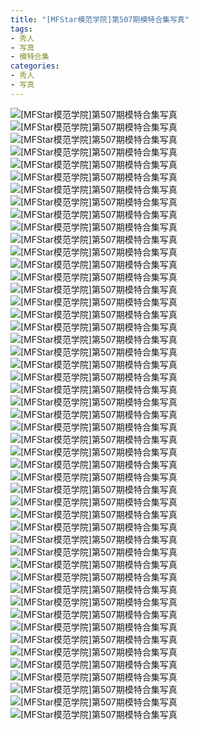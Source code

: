 ```yaml
---
title: "[MFStar模范学院]第507期模特合集写真"
tags: 
- 秀人
- 写真
- 模特合集
categories:
- 秀人
- 写真
---
```


![[MFStar模范学院]第507期模特合集写真](https://img.ilovese.xyz/1734715101878.webp)
![[MFStar模范学院]第507期模特合集写真](https://img.ilovese.xyz/1734715103576.webp)
![[MFStar模范学院]第507期模特合集写真](https://img.ilovese.xyz/1734715104852.webp)
![[MFStar模范学院]第507期模特合集写真](https://img.ilovese.xyz/1734715106289.webp)
![[MFStar模范学院]第507期模特合集写真](https://img.ilovese.xyz/1734715107492.webp)
![[MFStar模范学院]第507期模特合集写真](https://img.ilovese.xyz/1734715108752.webp)
![[MFStar模范学院]第507期模特合集写真](https://img.ilovese.xyz/1734715110660.webp)
![[MFStar模范学院]第507期模特合集写真](https://img.ilovese.xyz/1734715112259.webp)
![[MFStar模范学院]第507期模特合集写真](https://img.ilovese.xyz/1734715114318.webp)
![[MFStar模范学院]第507期模特合集写真](https://img.ilovese.xyz/1734715116162.webp)
![[MFStar模范学院]第507期模特合集写真](https://img.ilovese.xyz/1734715117881.webp)
![[MFStar模范学院]第507期模特合集写真](https://img.ilovese.xyz/1734715119171.webp)
![[MFStar模范学院]第507期模特合集写真](https://img.ilovese.xyz/1734715120407.webp)
![[MFStar模范学院]第507期模特合集写真](https://img.ilovese.xyz/1734715122226.webp)
![[MFStar模范学院]第507期模特合集写真](https://img.ilovese.xyz/1734715123965.webp)
![[MFStar模范学院]第507期模特合集写真](https://img.ilovese.xyz/1734715125937.webp)
![[MFStar模范学院]第507期模特合集写真](https://img.ilovese.xyz/1734715127781.webp)
![[MFStar模范学院]第507期模特合集写真](https://img.ilovese.xyz/1734715129609.webp)
![[MFStar模范学院]第507期模特合集写真](https://img.ilovese.xyz/1734715130896.webp)
![[MFStar模范学院]第507期模特合集写真](https://img.ilovese.xyz/1734715132666.webp)
![[MFStar模范学院]第507期模特合集写真](https://img.ilovese.xyz/1734715133863.webp)
![[MFStar模范学院]第507期模特合集写真](https://img.ilovese.xyz/1734715135039.webp)
![[MFStar模范学院]第507期模特合集写真](https://img.ilovese.xyz/1734715136781.webp)
![[MFStar模范学院]第507期模特合集写真](https://img.ilovese.xyz/1734715138429.webp)
![[MFStar模范学院]第507期模特合集写真](https://img.ilovese.xyz/1734715139619.webp)
![[MFStar模范学院]第507期模特合集写真](https://img.ilovese.xyz/1734715141092.webp)
![[MFStar模范学院]第507期模特合集写真](https://img.ilovese.xyz/1734715142588.webp)
![[MFStar模范学院]第507期模特合集写真](https://img.ilovese.xyz/1734715144509.webp)
![[MFStar模范学院]第507期模特合集写真](https://img.ilovese.xyz/1734715146038.webp)
![[MFStar模范学院]第507期模特合集写真](https://img.ilovese.xyz/1734715147447.webp)
![[MFStar模范学院]第507期模特合集写真](https://img.ilovese.xyz/1734715148888.webp)
![[MFStar模范学院]第507期模特合集写真](https://img.ilovese.xyz/1734715150860.webp)
![[MFStar模范学院]第507期模特合集写真](https://img.ilovese.xyz/1734715152733.webp)
![[MFStar模范学院]第507期模特合集写真](https://img.ilovese.xyz/1734715153948.webp)
![[MFStar模范学院]第507期模特合集写真](https://img.ilovese.xyz/1734715155841.webp)
![[MFStar模范学院]第507期模特合集写真](https://img.ilovese.xyz/1734715157689.webp)
![[MFStar模范学院]第507期模特合集写真](https://img.ilovese.xyz/1734715159440.webp)
![[MFStar模范学院]第507期模特合集写真](https://img.ilovese.xyz/1734715161280.webp)
![[MFStar模范学院]第507期模特合集写真](https://img.ilovese.xyz/1734715163199.webp)
![[MFStar模范学院]第507期模特合集写真](https://img.ilovese.xyz/1734715164473.webp)
![[MFStar模范学院]第507期模特合集写真](https://img.ilovese.xyz/1734715165684.webp)
![[MFStar模范学院]第507期模特合集写真](https://img.ilovese.xyz/1734715166995.webp)
![[MFStar模范学院]第507期模特合集写真](https://img.ilovese.xyz/1734715168315.webp)
![[MFStar模范学院]第507期模特合集写真](https://img.ilovese.xyz/1734715169914.webp)
![[MFStar模范学院]第507期模特合集写真](https://img.ilovese.xyz/1734715171173.webp)
![[MFStar模范学院]第507期模特合集写真](https://img.ilovese.xyz/1734715172752.webp)
![[MFStar模范学院]第507期模特合集写真](https://img.ilovese.xyz/1734715174148.webp)
![[MFStar模范学院]第507期模特合集写真](https://img.ilovese.xyz/1734715175734.webp)
![[MFStar模范学院]第507期模特合集写真](https://img.ilovese.xyz/1734715177093.webp)
